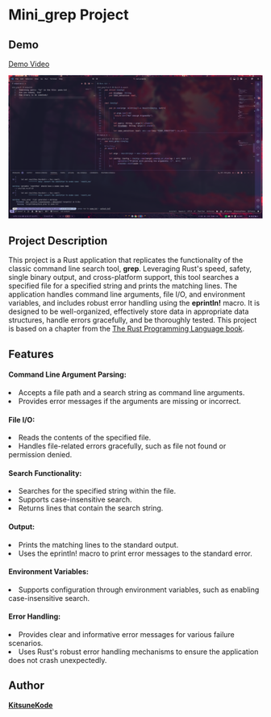 # Mini_grep Project

## Demo
[Demo Video](https://github.com/user-attachments/assets/7e677031-a8f8-4093-8a9c-c3ff6d1a2631)


![Image](./Screenshots/240808_00h27m12s_screenshot.png)

## Project Description 


This project is a Rust application that replicates the functionality of the classic command line search tool, <b>grep</b>. Leveraging Rust's speed, safety, single binary output, and cross-platform support, this tool searches a specified file for a specified string and prints the matching lines. The application handles command line arguments, file I/O, and environment variables, and includes robust error handling using the <b >eprintln!</b> macro. It is designed to be well-organized, effectively store data in appropriate data structures, handle errors gracefully, and be thoroughly tested. This project is based on a chapter from the [The Rust Programming Language book](https://doc.rust-lang.org/book/ch12-00-an-io-project.html).

## Features

#### Command Line Argument Parsing:

<li>Accepts a file path and a search string as command line arguments.
<li>Provides error messages if the arguments are missing or incorrect.

#### File I/O:

<li>Reads the contents of the specified file.
<li>Handles file-related errors gracefully, such as file not found or permission denied.

#### Search Functionality:

<li>Searches for the specified string within the file.
<li>Supports case-insensitive search.
<li>Returns lines that contain the search string.

#### Output:

<li>Prints the matching lines to the standard output.
<li>Uses the eprintln! macro to print error messages to the standard error.

#### Environment Variables:

<li>Supports configuration through environment variables, such as enabling case-insensitive search.

#### Error Handling:

<li>Provides clear and informative error messages for various failure scenarios.
<li>Uses Rust's robust error handling mechanisms to ensure the application does not crash unexpectedly.


## Author

**[KitsuneKode](https://github.com/KitsuneKode)**

